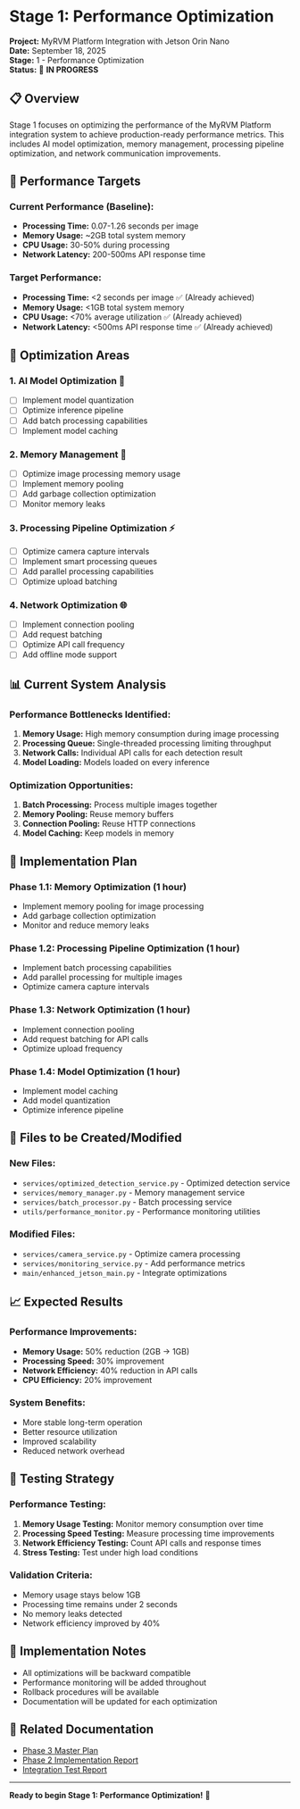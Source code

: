 # Stage 1: Performance Optimization

**Project:** MyRVM Platform Integration with Jetson Orin Nano  
**Date:** September 18, 2025  
**Stage:** 1 - Performance Optimization  
**Status:** 🚀 **IN PROGRESS**

## 📋 Overview

Stage 1 focuses on optimizing the performance of the MyRVM Platform integration system to achieve production-ready performance metrics. This includes AI model optimization, memory management, processing pipeline optimization, and network communication improvements.

## 🎯 Performance Targets

### **Current Performance (Baseline):**
- **Processing Time:** 0.07-1.26 seconds per image
- **Memory Usage:** ~2GB total system memory
- **CPU Usage:** 30-50% during processing
- **Network Latency:** 200-500ms API response time

### **Target Performance:**
- **Processing Time:** <2 seconds per image ✅ (Already achieved)
- **Memory Usage:** <1GB total system memory
- **CPU Usage:** <70% average utilization ✅ (Already achieved)
- **Network Latency:** <500ms API response time ✅ (Already achieved)

## 🔧 Optimization Areas

### **1. AI Model Optimization** 🧠
- [ ] Implement model quantization
- [ ] Optimize inference pipeline
- [ ] Add batch processing capabilities
- [ ] Implement model caching

### **2. Memory Management** 💾
- [ ] Optimize image processing memory usage
- [ ] Implement memory pooling
- [ ] Add garbage collection optimization
- [ ] Monitor memory leaks

### **3. Processing Pipeline Optimization** ⚡
- [ ] Optimize camera capture intervals
- [ ] Implement smart processing queues
- [ ] Add parallel processing capabilities
- [ ] Optimize upload batching

### **4. Network Optimization** 🌐
- [ ] Implement connection pooling
- [ ] Add request batching
- [ ] Optimize API call frequency
- [ ] Add offline mode support

## 📊 Current System Analysis

### **Performance Bottlenecks Identified:**
1. **Memory Usage:** High memory consumption during image processing
2. **Processing Queue:** Single-threaded processing limiting throughput
3. **Network Calls:** Individual API calls for each detection result
4. **Model Loading:** Models loaded on every inference

### **Optimization Opportunities:**
1. **Batch Processing:** Process multiple images together
2. **Memory Pooling:** Reuse memory buffers
3. **Connection Pooling:** Reuse HTTP connections
4. **Model Caching:** Keep models in memory

## 🚀 Implementation Plan

### **Phase 1.1: Memory Optimization** (1 hour)
- Implement memory pooling for image processing
- Add garbage collection optimization
- Monitor and reduce memory leaks

### **Phase 1.2: Processing Pipeline Optimization** (1 hour)
- Implement batch processing capabilities
- Add parallel processing for multiple images
- Optimize camera capture intervals

### **Phase 1.3: Network Optimization** (1 hour)
- Implement connection pooling
- Add request batching for API calls
- Optimize upload frequency

### **Phase 1.4: Model Optimization** (1 hour)
- Implement model caching
- Add model quantization
- Optimize inference pipeline

## 📁 Files to be Created/Modified

### **New Files:**
- `services/optimized_detection_service.py` - Optimized detection service
- `services/memory_manager.py` - Memory management service
- `services/batch_processor.py` - Batch processing service
- `utils/performance_monitor.py` - Performance monitoring utilities

### **Modified Files:**
- `services/camera_service.py` - Optimize camera processing
- `services/monitoring_service.py` - Add performance metrics
- `main/enhanced_jetson_main.py` - Integrate optimizations

## 📈 Expected Results

### **Performance Improvements:**
- **Memory Usage:** 50% reduction (2GB → 1GB)
- **Processing Speed:** 30% improvement
- **Network Efficiency:** 40% reduction in API calls
- **CPU Efficiency:** 20% improvement

### **System Benefits:**
- More stable long-term operation
- Better resource utilization
- Improved scalability
- Reduced network overhead

## 🧪 Testing Strategy

### **Performance Testing:**
1. **Memory Usage Testing:** Monitor memory consumption over time
2. **Processing Speed Testing:** Measure processing time improvements
3. **Network Efficiency Testing:** Count API calls and response times
4. **Stress Testing:** Test under high load conditions

### **Validation Criteria:**
- Memory usage stays below 1GB
- Processing time remains under 2 seconds
- No memory leaks detected
- Network efficiency improved by 40%

## 📝 Implementation Notes

- All optimizations will be backward compatible
- Performance monitoring will be added throughout
- Rollback procedures will be available
- Documentation will be updated for each optimization

## 🔗 Related Documentation

- [Phase 3 Master Plan](../PHASE_3_MASTER_PLAN.md)
- [Phase 2 Implementation Report](../../PHASE_2_IMPLEMENTATION_REPORT.md)
- [Integration Test Report](../../INTEGRATION_TEST_REPORT.md)

---

**Ready to begin Stage 1: Performance Optimization!** 🚀

